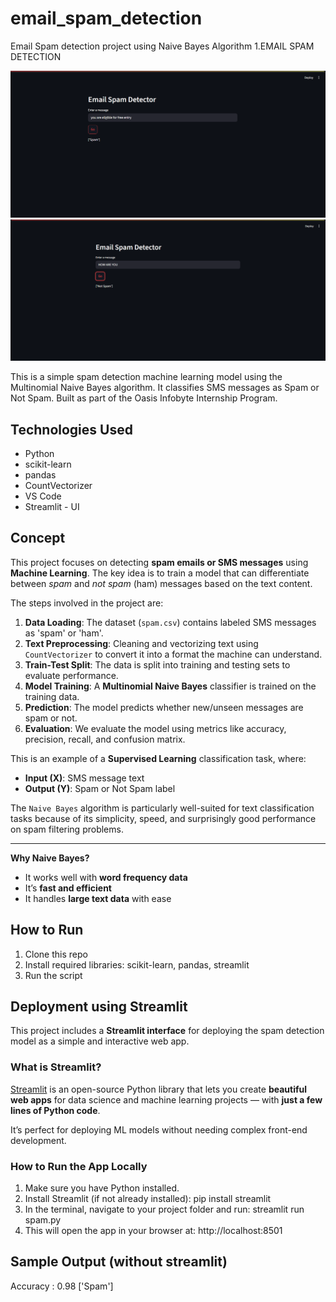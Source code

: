 # email_spam_detection
Email Spam detection project using Naive Bayes Algorithm
1.EMAIL SPAM DETECTION

![Screenshot 1](./ss1.png)
![Screenshot 2](./ss2.png)


This is a simple spam detection machine learning model using the Multinomial Naive Bayes algorithm. It classifies SMS messages as Spam or Not Spam. Built as part of the Oasis Infobyte Internship Program.

## Technologies Used
- Python
- scikit-learn
- pandas
- CountVectorizer
- VS Code
- Streamlit - UI

## Concept

This project focuses on detecting **spam emails or SMS messages** using **Machine Learning**. The key idea is to train a model that can differentiate between *spam* and *not spam* (ham) messages based on the text content.

The steps involved in the project are:

1. **Data Loading**: The dataset (`spam.csv`) contains labeled SMS messages as 'spam' or 'ham'.
2. **Text Preprocessing**: Cleaning and vectorizing text using `CountVectorizer` to convert it into a format the machine can understand.
3. **Train-Test Split**: The data is split into training and testing sets to evaluate performance.
4. **Model Training**: A **Multinomial Naive Bayes** classifier is trained on the training data.
5. **Prediction**: The model predicts whether new/unseen messages are spam or not.
6. **Evaluation**: We evaluate the model using metrics like accuracy, precision, recall, and confusion matrix.

This is an example of a **Supervised Learning** classification task, where:
- **Input (X)**: SMS message text
- **Output (Y)**: Spam or Not Spam label

The `Naive Bayes` algorithm is particularly well-suited for text classification tasks because of its simplicity, speed, and surprisingly good performance on spam filtering problems.

---

**Why Naive Bayes?**  
- It works well with **word frequency data**
- It’s **fast and efficient**
- It handles **large text data** with ease

  
## How to Run
1. Clone this repo
2. Install required libraries: scikit-learn, pandas, streamlit
3. Run the script

## Deployment using Streamlit

This project includes a **Streamlit interface** for deploying the spam detection model as a simple and interactive web app.

### What is Streamlit?

[Streamlit](https://streamlit.io) is an open-source Python library that lets you create **beautiful web apps** for data science and machine learning projects — with **just a few lines of Python code**.

It’s perfect for deploying ML models without needing complex front-end development.



### How to Run the App Locally

1. Make sure you have Python installed.
2. Install Streamlit (if not already installed): pip install streamlit
3. In the terminal, navigate to your project folder and run: streamlit run spam.py
4. This will open the app in your browser at: http://localhost:8501

## Sample Output (without streamlit)
Accuracy : 0.98
['Spam']

